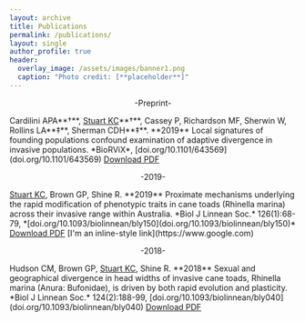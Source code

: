 ```yaml
---
layout: archive
title: Publications
permalink: /publications/
layout: single
author_profile: true
header:
  overlay_image: /assets/images/banner1.png
  caption: "Photo credit: [**placeholder**]"
---
```



<p style="text-align: center;"> -Preprint- </p>
Cardilini APA**†**, <u>Stuart KC</u>**†**, Cassey P, Richardson MF, Sherwin W, Rollins LA**‡**, Sherman CDH**‡**. **2019** Local signatures of founding populations confound examination of adaptive divergence in invasive populations. *BioRViX*, [doi.org/10.1101/643569](doi.org/10.1101/643569)
<a href="#" class="btn btn--info">Download PDF</a>

<p style="text-align: center;"> -2019- </p>
<u>Stuart KC</u>, Brown GP, Shine R. **2019** Proximate mechanisms underlying the rapid modification of phenotypic traits in cane toads (Rhinella marina) across their invasive range within Australia. *Biol J Linnean Soc.* 126(1):68-79, *[doi.org/10.1093/biolinnean/bly150](doi.org/10.1093/biolinnean/bly150)*
<a href="/assets/papers/2.CaneToadPlasticity.pdf" class="btn btn--info">Download PDF</a>
[I'm an inline-style link](https://www.google.com)

<p style="text-align: center;"> -2018- </p>
Hudson CM, Brown GP, <u>Stuart KC</u>, Shine R. **2018** Sexual and geographical divergence in head widths of invasive cane toads, Rhinella marina (Anura: Bufonidae), is driven by both rapid evolution and plasticity. *Biol J Linnean Soc.* 124(2):188-99, [doi.org/10.1093/biolinnean/bly040](doi.org/10.1093/biolinnean/bly040)
<a href="#" class="btn btn--info">Download PDF</a>

